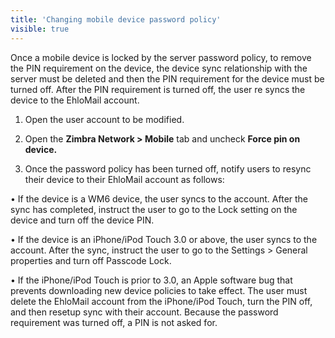 ```yaml
---
title: 'Changing mobile device password policy'
visible: true
---
```


Once a mobile device is locked by the server password policy, to remove the PIN requirement on the device, the device sync relationship with the server must be deleted and then the PIN requirement for the device must be turned off. After the PIN requirement is turned off, the user re syncs the device to the EhloMail account.

1.  Open the user account to be modified.

2.  Open the <span style="font-weight: bold;">Zimbra Network > Mobile</span> tab and uncheck <span style="font-weight: bold;">Force pin on device.</span>

3.  Once the password policy has been turned off, notify users to resync their device to their EhloMail account as follows:

• If the device is a WM6 device, the user syncs to the account. After the sync has completed, instruct the user to go to the Lock setting on the device and turn off the device PIN.

• If the device is an iPhone/iPod Touch 3.0 or above, the user syncs to the account. After the sync, instruct the user to go to the Settings > General properties and turn off Passcode Lock.

• If the iPhone/iPod Touch is prior to 3.0, an Apple software bug that prevents downloading new device policies to take effect. The user must delete the EhloMail account from the iPhone/iPod Touch, turn the PIN off, and then resetup sync with their account. Because the password requirement was turned off, a PIN is not asked for.